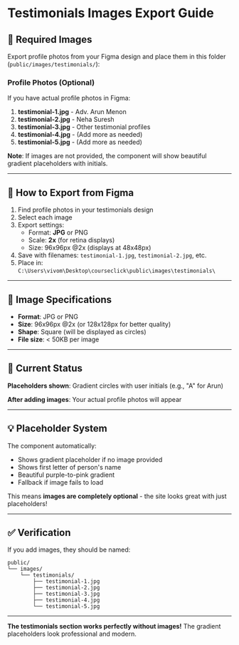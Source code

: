 # Testimonials Images Export Guide

## 📸 Required Images

Export profile photos from your Figma design and place them in this folder (`public/images/testimonials/`):

### Profile Photos (Optional)

If you have actual profile photos in Figma:

1. **testimonial-1.jpg** - Adv. Arun Menon
2. **testimonial-2.jpg** - Neha Suresh  
3. **testimonial-3.jpg** - Other testimonial profiles
4. **testimonial-4.jpg** - (Add more as needed)
5. **testimonial-5.jpg** - (Add more as needed)

**Note**: If images are not provided, the component will show beautiful gradient placeholders with initials.

---

## 🎨 How to Export from Figma

1. Find profile photos in your testimonials design
2. Select each image
3. Export settings:
   - Format: **JPG** or PNG
   - Scale: **2x** (for retina displays)
   - Size: 96x96px @2x (displays at 48x48px)
4. Save with filenames: `testimonial-1.jpg`, `testimonial-2.jpg`, etc.
5. Place in: `C:\Users\vivom\Desktop\courseclick\public\images\testimonials\`

---

## 📐 Image Specifications

- **Format**: JPG or PNG
- **Size**: 96x96px @2x (or 128x128px for better quality)
- **Shape**: Square (will be displayed as circles)
- **File size**: < 50KB per image

---

## 🎯 Current Status

**Placeholders shown**: Gradient circles with user initials (e.g., "A" for Arun)

**After adding images**: Your actual profile photos will appear

---

## 💡 Placeholder System

The component automatically:
- Shows gradient placeholder if no image provided
- Shows first letter of person's name
- Beautiful purple-to-pink gradient
- Fallback if image fails to load

This means **images are completely optional** - the site looks great with just placeholders!

---

## ✅ Verification

If you add images, they should be named:
```
public/
└── images/
    └── testimonials/
        ├── testimonial-1.jpg
        ├── testimonial-2.jpg
        ├── testimonial-3.jpg
        ├── testimonial-4.jpg
        └── testimonial-5.jpg
```

---

**The testimonials section works perfectly without images!** The gradient placeholders look professional and modern.

